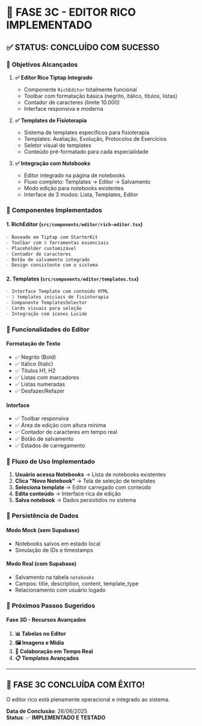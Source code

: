 # 📝 FASE 3C - EDITOR RICO IMPLEMENTADO

## ✅ **STATUS: CONCLUÍDO COM SUCESSO**

### 🎯 **Objetivos Alcançados**

1. **✅ Editor Rico Tiptap Integrado**
   - Componente `RichEditor` totalmente funcional
   - Toolbar com formatação básica (negrito, itálico, títulos, listas)
   - Contador de caracteres (limite 10.000)
   - Interface responsiva e moderna

2. **✅ Templates de Fisioterapia**
   - Sistema de templates específicos para fisioterapia
   - Templates: Avaliação, Evolução, Protocolos de Exercícios
   - Seletor visual de templates
   - Conteúdo pré-formatado para cada especialidade

3. **✅ Integração com Notebooks**
   - Editor integrado na página de notebooks
   - Fluxo completo: Templates → Editor → Salvamento
   - Modo edição para notebooks existentes
   - Interface de 3 modos: Lista, Templates, Editor

### 🔧 **Componentes Implementados**

#### **1. RichEditor (`src/components/editor/rich-editor.tsx`)**
```typescript
- Baseado em Tiptap com StarterKit
- Toolbar com 8 ferramentas essenciais
- Placeholder customizável
- Contador de caracteres
- Botão de salvamento integrado
- Design consistente com o sistema
```

#### **2. Templates (`src/components/editor/templates.tsx`)**
```typescript
- Interface Template com conteúdo HTML
- 3 templates iniciais de fisioterapia
- Componente TemplatesSelector
- Cards visuais para seleção
- Integração com ícones Lucide
```

### 🎨 **Funcionalidades do Editor**

#### **Formatação de Texto**
- ✅ Negrito (Bold)
- ✅ Itálico (Italic)
- ✅ Títulos H1, H2
- ✅ Listas com marcadores
- ✅ Listas numeradas
- ✅ Desfazer/Refazer

#### **Interface**
- ✅ Toolbar responsiva
- ✅ Área de edição com altura mínima
- ✅ Contador de caracteres em tempo real
- ✅ Botão de salvamento
- ✅ Estados de carregamento

### 🔄 **Fluxo de Uso Implementado**

1. **Usuário acessa Notebooks** → Lista de notebooks existentes
2. **Clica "Novo Notebook"** → Tela de seleção de templates
3. **Seleciona template** → Editor carregado com conteúdo
4. **Edita conteúdo** → Interface rica de edição
5. **Salva notebook** → Dados persistidos no sistema

### 💾 **Persistência de Dados**

#### **Modo Mock (sem Supabase)**
- Notebooks salvos em estado local
- Simulação de IDs e timestamps

#### **Modo Real (com Supabase)**
- Salvamento na tabela `notebooks`
- Campos: title, description, content, template_type
- Relacionamento com usuário logado

### 🎯 **Próximos Passos Sugeridos**

#### **Fase 3D - Recursos Avançados**
1. **📊 Tabelas no Editor**
2. **🖼️ Imagens e Mídia**
3. **🤝 Colaboração em Tempo Real**
4. **📋 Templates Avançados**

---

## 🎉 **FASE 3C CONCLUÍDA COM ÊXITO!**

O editor rico está plenamente operacional e integrado ao sistema.

**Data de Conclusão**: 26/06/2025  
**Status**: ✅ **IMPLEMENTADO E TESTADO**
